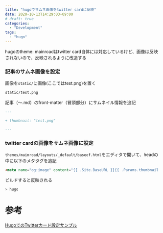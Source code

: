 ```yaml
---
title: "hugoでサムネ画像をtwitter cardに反映"
date: 2020-10-13T14:29:03+09:00
# draft: true
categories:
  - "Development"
tags:
  - "hugo"
---
```

hugoのtheme: mainroadはtwitter card自体には対応しているけど、画像は反映されないので、反映されるように改造する
<!--more-->

### 記事のサムネ画像を設定

画像を`static/`に画像(ここではtest.png)を置く
```sh
static/test.png
```

記事（～.md）のfront-matter（冒頭部分）にサムネイル情報を追記
```sh:test.md
---

+ thumbnail: "test.png"

---
```

### twitter cardの画像をサムネ画像に設定

`themes/mainroad/layouts/_default/baseof.html`をエディタで開いて、headの中に以下のメタタグを追記
```html
<meta name="og:image" content="{{ .Site.BaseURL }}{{ .Params.thumbnail }}" />
```

ビルドすると反映される
```sh
> hugo
```


# 参考
[HugoでのTwitterカード設定サンプル](https://qiita.com/alkn203/items/5f781d5d6ad6e400d812)